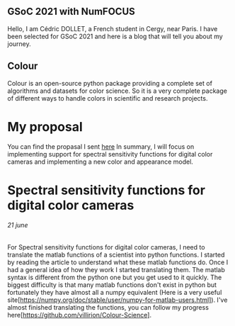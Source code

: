 ## GSoC 2021 with NumFOCUS 

Hello, I am Cédric DOLLET, a French student in Cergy, near Paris. 
I have been selected for GSoC 2021 and here is a blog that will tell you about my journey.

## Colour

Colour is an open-source python package providing a complete set of algorithms and datasets for color science. So it is a very complete package of different ways to handle colors in scientific and research projects.

# My proposal

You can find the propasal I sent [here](https://drive.google.com/file/d/1mO5zLtGICHV1qgvm7F7Hz8ZniUTRhU7E/view?ths=true)
In summary, I will focus on implementing support for spectral sensitivity functions for digital color cameras and implementing a new color and appearance model.

# Spectral sensitivity functions for digital color cameras
###### 21 june

For Spectral sensitivity functions for digital color cameras, I need to translate the matlab functions of a scientist into python functions. I started by reading the article to understand what these matlab functions do. Once I had a general idea of how they work I started translating them. The matlab syntax is different from the python one but you get used to it quickly. The biggest difficulty is that many matlab functions don't exist in python but fortunately they have almost all a numpy equivalent (Here is a very useful site[https://numpy.org/doc/stable/user/numpy-for-matlab-users.html]). I've almost finished translating the functions, you can follow my progress here[https://github.com/villirion/Colour-Science].
